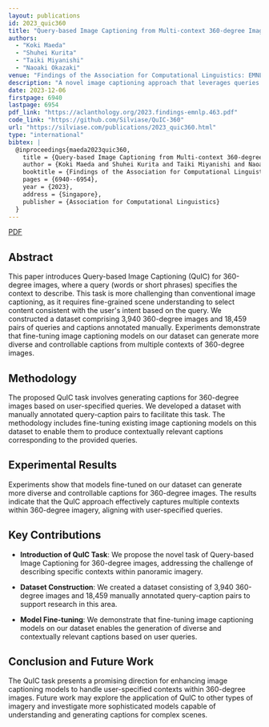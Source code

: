 ```yaml
---
layout: publications
id: 2023_quic360
title: "Query-based Image Captioning from Multi-context 360-degree Images"
authors:
  - "Koki Maeda"
  - "Shuhei Kurita"
  - "Taiki Miyanishi"
  - "Naoaki Okazaki"
venue: "Findings of the Association for Computational Linguistics: EMNLP 2023"
description: "A novel image captioning approach that leverages queries and multi-context 360-degree imagery."
date: 2023-12-06
firstpage: 6940
lastpage: 6954
pdf_link: "https://aclanthology.org/2023.findings-emnlp.463.pdf"
code_link: "https://github.com/Silviase/QuIC-360"
url: "https://silviase.com/publications/2023_quic360.html"
type: "international"
bibtex: |
  @inproceedings{maeda2023quic360,
    title = {Query-based Image Captioning from Multi-context 360-degree Images},
    author = {Koki Maeda and Shuhei Kurita and Taiki Miyanishi and Naoaki Okazaki},
    booktitle = {Findings of the Association for Computational Linguistics: EMNLP 2023},
    pages = {6940--6954},
    year = {2023},
    address = {Singapore},
    publisher = {Association for Computational Linguistics}
  }
---
```


[PDF](/assets/papers/2023_quic360.pdf)

## Abstract

This paper introduces Query-based Image Captioning (QuIC) for 360-degree images, where a query (words or short phrases) specifies the context to describe. This task is more challenging than conventional image captioning, as it requires fine-grained scene understanding to select content consistent with the user's intent based on the query. We constructed a dataset comprising 3,940 360-degree images and 18,459 pairs of queries and captions annotated manually. Experiments demonstrate that fine-tuning image captioning models on our dataset can generate more diverse and controllable captions from multiple contexts of 360-degree images.

## Methodology

The proposed QuIC task involves generating captions for 360-degree images based on user-specified queries. We developed a dataset with manually annotated query-caption pairs to facilitate this task. The methodology includes fine-tuning existing image captioning models on this dataset to enable them to produce contextually relevant captions corresponding to the provided queries.

## Experimental Results

Experiments show that models fine-tuned on our dataset can generate more diverse and controllable captions for 360-degree images. The results indicate that the QuIC approach effectively captures multiple contexts within 360-degree imagery, aligning with user-specified queries.

## Key Contributions

- **Introduction of QuIC Task**: We propose the novel task of Query-based Image Captioning for 360-degree images, addressing the challenge of describing specific contexts within panoramic imagery.

- **Dataset Construction**: We created a dataset consisting of 3,940 360-degree images and 18,459 manually annotated query-caption pairs to support research in this area.

- **Model Fine-tuning**: We demonstrate that fine-tuning image captioning models on our dataset enables the generation of diverse and contextually relevant captions based on user queries.

## Conclusion and Future Work

The QuIC task presents a promising direction for enhancing image captioning models to handle user-specified contexts within 360-degree images. Future work may explore the application of QuIC to other types of imagery and investigate more sophisticated models capable of understanding and generating captions for complex scenes.

